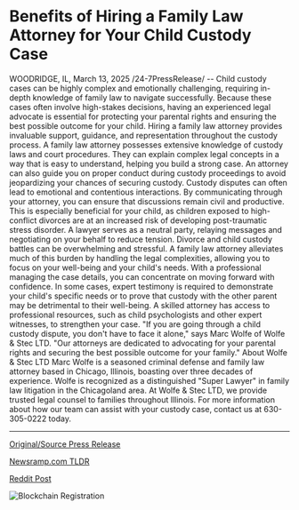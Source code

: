 # Benefits of Hiring a Family Law Attorney for Your Child Custody Case

WOODRIDGE, IL, March 13, 2025 /24-7PressRelease/ -- Child custody cases can be highly complex and emotionally challenging, requiring in-depth knowledge of family law to navigate successfully. Because these cases often involve high-stakes decisions, having an experienced legal advocate is essential for protecting your parental rights and ensuring the best possible outcome for your child. Hiring a family law attorney provides invaluable support, guidance, and representation throughout the custody process.  A family law attorney possesses extensive knowledge of custody laws and court procedures. They can explain complex legal concepts in a way that is easy to understand, helping you build a strong case. An attorney can also guide you on proper conduct during custody proceedings to avoid jeopardizing your chances of securing custody.  Custody disputes can often lead to emotional and contentious interactions. By communicating through your attorney, you can ensure that discussions remain civil and productive. This is especially beneficial for your child, as children exposed to high-conflict divorces are at an increased risk of developing post-traumatic stress disorder. A lawyer serves as a neutral party, relaying messages and negotiating on your behalf to reduce tension.  Divorce and child custody battles can be overwhelming and stressful. A family law attorney alleviates much of this burden by handling the legal complexities, allowing you to focus on your well-being and your child's needs. With a professional managing the case details, you can concentrate on moving forward with confidence.  In some cases, expert testimony is required to demonstrate your child's specific needs or to prove that custody with the other parent may be detrimental to their well-being. A skilled attorney has access to professional resources, such as child psychologists and other expert witnesses, to strengthen your case.  "If you are going through a child custody dispute, you don't have to face it alone," says Marc Wolfe of Wolfe & Stec LTD. "Our attorneys are dedicated to advocating for your parental rights and securing the best possible outcome for your family."  About Wolfe & Stec LTD  Marc Wolfe is a seasoned criminal defense and family law attorney based in Chicago, Illinois, boasting over three decades of experience. Wolfe is recognized as a distinguished "Super Lawyer" in family law litigation in the Chicagoland area. At Wolfe & Stec LTD, we provide trusted legal counsel to families throughout Illinois. For more information about how our team can assist with your custody case, contact us at 630-305-0222 today. 

---

[Original/Source Press Release](https://www.24-7pressrelease.com/press-release/520485/benefits-of-hiring-a-family-law-attorney-for-your-child-custody-case)
                    

[Newsramp.com TLDR](https://newsramp.com/curated-news/expert-family-law-attorney-essential-for-successful-child-custody-cases/7a89d76dd008b7e3f1f3669a16b31c2e) 

 



[Reddit Post](https://www.reddit.com/r/newsramp/comments/1ja6kcj/expert_family_law_attorney_essential_for/) 



![Blockchain Registration](https://cdn.newsramp.app/24-7PressRelease/qrcode/253/13/poemHo2j.webp)